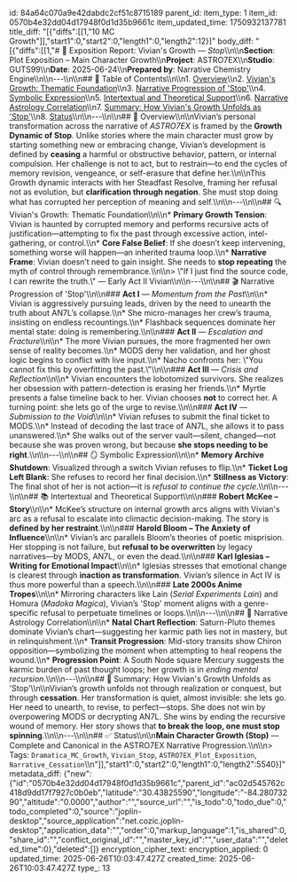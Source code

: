 id: 84a64c070a9e42dabdc2cf51c8715189
parent_id: 
item_type: 1
item_id: 0570b4e32dd04d17948f0d1d35b9661c
item_updated_time: 1750932137781
title_diff: "[{\"diffs\":[[1,\"10 MC Growth\"]],\"start1\":0,\"start2\":0,\"length1\":0,\"length2\":12}]"
body_diff: "[{\"diffs\":[[1,\"# 📘 Exposition Report: Vivian's Growth — *Stop*\\\n\\\n**Section**: Plot Exposition – Main Character Growth\\\n**Project**: ASTRO7EX\\\n**Studio**: GUTS99\\\n**Date**: 2025-06-24\\\n**Prepared by**: Narrative Chemistry Engine\\\n\\\n---\\\n\\\n## 📓 Table of Contents\\\n\\\n1. [Overview](#overview)\\\n2. [Vivian's Growth: Thematic Foundation](#vivians-growth-thematic-foundation)\\\n3. [Narrative Progression of 'Stop'](#narrative-progression-of-stop)\\\n4. [Symbolic Expression](#symbolic-expression)\\\n5. [Intertextual and Theoretical Support](#intertextual-and-theoretical-support)\\\n6. [Narrative Astrology Correlation](#narrative-astrology-correlation)\\\n7. [Summary: How Vivian's Growth Unfolds as 'Stop'](#summary-how-vivians-growth-unfolds-as-stop)\\\n8. [Status](#status)\\\n\\\n---\\\n\\\n## 🧠 Overview\\\n\\\nVivian’s personal transformation across the narrative of *ASTRO7EX* is framed by the **Growth Dynamic of Stop**. Unlike stories where the main character must grow by starting something new or embracing change, Vivian’s development is defined by **ceasing** a harmful or obstructive behavior, pattern, or internal compulsion. Her challenge is not to act, but to restrain—to end the cycles of memory revision, vengeance, or self-erasure that define her.\\\n\\\nThis Growth dynamic interacts with her Steadfast Resolve, framing her refusal not as evolution, but **clarification through negation**. She must stop doing what has corrupted her perception of meaning and self.\\\n\\\n---\\\n\\\n## 🔍 Vivian's Growth: Thematic Foundation\\\n\\\n* **Primary Growth Tension**: Vivian is haunted by corrupted memory and performs recursive acts of justification—attempting to fix the past through excessive action, intel-gathering, or control.\\\n* **Core False Belief**: If she doesn’t keep intervening, something worse will happen—an inherited trauma loop.\\\n* **Narrative Frame**: Vivian doesn’t need to gain insight. She needs to **stop repeating** the myth of control through remembrance.\\\n\\\n> \\\"If I just find the source code, I can rewrite the truth.\\\" — Early Act II Vivian\\\n\\\n---\\\n\\\n## 🎬 Narrative Progression of 'Stop'\\\n\\\n### **Act I** — *Momentum from the Past*\\\n\\\n* Vivian is aggressively pursuing leads, driven by the need to unearth the truth about AN7L’s collapse.\\\n* She micro-manages her crew’s trauma, insisting on endless recountings.\\\n* Flashback sequences dominate her mental state: doing is remembering.\\\n\\\n### **Act II** — *Escalation and Fracture*\\\n\\\n* The more Vivian pursues, the more fragmented her own sense of reality becomes.\\\n* MODS deny her validation, and her ghost logic begins to conflict with live input.\\\n* Nacho confronts her: \\\"You cannot fix this by overfitting the past.\\\"\\\n\\\n### **Act III** — *Crisis and Reflection*\\\n\\\n* Vivian encounters the lobotomized survivors. She realizes her obsession with pattern-detection is erasing her friends.\\\n* Myrtle presents a false timeline back to her. Vivian chooses **not** to correct her. A turning point: she lets go of the urge to revise.\\\n\\\n### **Act IV** — *Submission to the Void*\\\n\\\n* Vivian refuses to submit the final ticket to MODS.\\\n* Instead of decoding the last trace of AN7L, she allows it to pass unanswered.\\\n* She walks out of the server vault—silent, changed—not because she was proven wrong, but because **she stops needing to be right**.\\\n\\\n---\\\n\\\n## 🪞 Symbolic Expression\\\n\\\n* **Memory Archive Shutdown**: Visualized through a switch Vivian refuses to flip.\\\n* **Ticket Log Left Blank**: She refuses to record her final decision.\\\n* **Stillness as Victory**: The final shot of her is not action—it is *refusal to continue the cycle*.\\\n\\\n---\\\n\\\n## 📚 Intertextual and Theoretical Support\\\n\\\n### **Robert McKee – Story**\\\n\\\n* McKee’s structure on internal growth arcs aligns with Vivian's arc as a refusal to escalate into climactic decision-making. The story is **defined by her restraint**.\\\n\\\n### **Harold Bloom – The Anxiety of Influence**\\\n\\\n* Vivian’s arc parallels Bloom’s theories of poetic misprision. Her stopping is not failure, but **refusal to be overwritten** by legacy narratives—by MODS, AN7L, or even the dead.\\\n\\\n### **Karl Iglesias – Writing for Emotional Impact**\\\n\\\n* Iglesias stresses that emotional change is clearest through **inaction as transformation**. Vivian’s silence in Act IV is thus more powerful than a speech.\\\n\\\n### **Late 2000s Anime Tropes**\\\n\\\n* Mirroring characters like Lain (*Serial Experiments Lain*) and Homura (*Madoka Magica*), Vivian’s 'Stop' moment aligns with a genre-specific refusal to perpetuate timelines or loops.\\\n\\\n---\\\n\\\n## 🌌 Narrative Astrology Correlation\\\n\\\n* **Natal Chart Reflection**: Saturn-Pluto themes dominate Vivian’s chart—suggesting her karmic path lies not in mastery, but in relinquishment.\\\n* **Transit Progression**: Mid-story transits show Chiron opposition—symbolizing the moment when attempting to heal reopens the wound.\\\n* **Progression Point**: A South Node square Mercury suggests the karmic burden of past thought loops; her growth is in *ending mental recursion*.\\\n\\\n---\\\n\\\n## 🎯 Summary: How Vivian's Growth Unfolds as 'Stop'\\\n\\\nVivian’s growth unfolds not through realization or conquest, but through **cessation**. Her transformation is quiet, almost invisible: she lets go. Her need to unearth, to revise, to perfect—stops. She does not win by overpowering MODS or decrypting AN7L. She wins by ending the recursive wound of memory. Her story shows that **to break the loop, one must stop spinning**.\\\n\\\n---\\\n\\\n## ✅ Status\\\n\\\n**Main Character Growth (Stop)** — Complete and Canonical in the ASTRO7EX Narrative Progression.\\\n\\\n> Tags: `Dramatica_MC_Growth`, `Vivian_Stop`, `ASTRO7EX_Plot_Exposition`, `Narrative_Cessation`\\\n\"]],\"start1\":0,\"start2\":0,\"length1\":0,\"length2\":5540}]"
metadata_diff: {"new":{"id":"0570b4e32dd04d17948f0d1d35b9661c","parent_id":"ac02d545762c418d9dd17f7927c0b0eb","latitude":"30.43825590","longitude":"-84.28073290","altitude":"0.0000","author":"","source_url":"","is_todo":0,"todo_due":0,"todo_completed":0,"source":"joplin-desktop","source_application":"net.cozic.joplin-desktop","application_data":"","order":0,"markup_language":1,"is_shared":0,"share_id":"","conflict_original_id":"","master_key_id":"","user_data":"","deleted_time":0},"deleted":[]}
encryption_cipher_text: 
encryption_applied: 0
updated_time: 2025-06-26T10:03:47.427Z
created_time: 2025-06-26T10:03:47.427Z
type_: 13